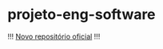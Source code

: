 # projeto-eng-software

!!! [Novo repositório oficial](https://github.com/ES-2022-1-grupo-5/es-projeto-novo) !!!

